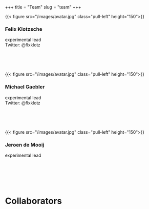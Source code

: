 +++
title = "Team"
slug = "team"
+++

{{< figure src="/images/avatar.jpg" class="pull-left" height="150">}}

### Felix Klotzsche
experimental lead  
Twitter: @flxklotz

<br />  
<br />  
<br />  

{{< figure src="/images/avatar.jpg" class="pull-left" height="150">}}

### Michael Gaebler
experimental lead  
Twitter: @flxklotz

<br />  
<br />  
<br />  

{{< figure src="/images/avatar.jpg" class="pull-left" height="150">}}

### Jeroen de Mooij
experimental lead  
<br />  
<br />  
<br />  



# Collaborators